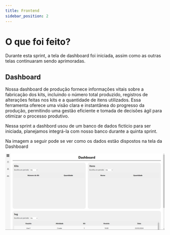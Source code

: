 ```yaml
---
title: Frontend
sidebar_position: 2
---
```



# O que foi feito?

Durante esta sprint, a tela de dashboard foi iniciada, assim como as outras telas continuaram sendo aprimoradas.

## Dashboard

Nossa dashboard de produção fornece informações vitais sobre a fabricação dos kits, incluindo o número total produzido, registros de alterações feitas nos kits e a quantidade de itens utilizados. Essa ferramenta oferece uma visão clara e instantânea do progresso da produção, permitindo uma gestão eficiente e tomada de decisões ágil para otimizar o processo produtivo.

Nessa sprint a dashbord usou de um banco de dados fictício para ser iniciada, planejamos integrá-la com nosso banco durante a quinta sprint.

Na imagem a seguir pode se ver como os dados estão dispostos na tela da Dashboard

![Tela da dashbord](../../../static/img/site-screens/dashbord_tela.png)